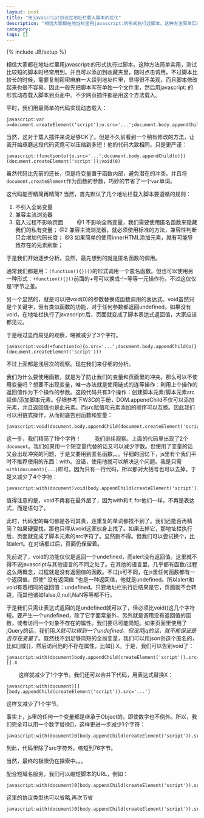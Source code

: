 ```yaml
---
layout: post
title: "用javascript协议在地址栏载入脚本的优化"
description: "相信大家都在地址栏里用javascript:的形式执行过脚本。这种方法简单实用，测试比较短的脚本时经常用到。并且可以添加到收藏夹里，随时点击调用。不过脚本比较长的时候，需要复制密密麻麻一大段到地址栏里，显得很不美观，而且脚本修改起来也很不容易。因此一般先把脚本写在单独一个文件里，然后用javascript: 的形式动态载入脚本到页面中。不少网页插件都是用这个方法载入。"
category: 
tags: []
---
```

{% include JB/setup %}

相信大家都在地址栏里用javascript:的形式执行过脚本。这种方法简单实用，测试比较短的脚本时经常用到。并且可以添加到收藏夹里，随时点击调用。不过脚本比较长的时候，需要复制密密麻麻一大段到地址栏里，显得很不美观，而且脚本修改起来也很不容易。因此一般先把脚本写在单独一个文件里，然后用javascript: 的形式动态载入脚本到页面中。不少网页插件都是用这个方法载入。

平时，我们用最简单的代码实现动态载入：

    javascript:var o=document.createElement('script');o.src='...';document.body.appendChild(o);void(0)

当然，这对于载入插件来说足够OK了。但是不久前看到一个稍有修改的方法，让我开始琢磨这段代码究竟可以压缩到多短！他的代码大致相同，只是更严谨： 

    javascript:(function(o){o.src='...';document.body.appendChild(o)})(document.createElement('script'));void(0)

虽然代码比先前的还长，但是将变量置于函数内部，避免潜在的冲突。并且将`document.createElement`作为函数的参数，巧妙的节省了一个`var`单词。

这代码能否精简再精简? 当然，首先默认了几个地址栏载入脚本要遵循的规则：

1. 不引入全局变量
2. 兼容主流浏览器
3. 载入过程不影响页面 
　　
@1 不影响全局变量，我们需要使用匿名函数来隐藏我们的私有变量；
@2 兼容主流浏览器，就必须使用标准的方法，兼容性判断只会增加代码长度；
@3 如果简单的使用innerHTML添加元素，就有可能导致存在的元素刷新；

于是我们开始逐步分析。显然，最先想到的就是匿名函数的调用。

通常我们都是用：`(function(){})()`的形式调用一个匿名函数。但也可以使用另一种形式：`+function(){}()`前面的+号可以换成-!~等等一元操作符。不过这仅仅是1字节之差。

另一个显然的，就是可以把void(0)的参数替换成函数调用的表达式。void虽然只是个关键字，但有类似函数的功能，对于任何参数都返回undefined。如果没有void，在地址栏执行了javascript:后，页面就变成了脚本表达式返回值，大家应该都见过。

于是经过显而易见的观察，略微减少了3个字符。

    javascript:void(+function(o){o.src='...';document.body.appendChild(o)}(document.createElement('script')))

不过上面都是浅层次的观察。现在我们来仔细的分析。

我们为什么要使用函数，就是为了防止我们的变量和页面里的冲突。那么可以不使用变量吗？想要不出现变量，唯一办法就是使用链式的连等操作：利用上个操作的返回值作为下个操作的参数。这段代码共有3个操作：创建脚本元素/脚本元素src赋值/添加脚本元素。仔细参考下W3C的手册，DOM.appendChild不仅可以添加元素，并且返回值也是此元素。而src赋值和元素添加的顺序可以互换。因此我们可以用链式操作，从而彻底告别函数和变量：

    javascript:void(document.body.appendChild(document.createElement('script')).src='...')

这一步，我们精简了19个字符！
　　
我们继续观察。上面的代码里出现了2个`document`。我们如果用一个短变量代替的话又可以减少字数。但使用了变量的话又会出现冲突的问题，于是又要用到匿名函数。。。仔细的回忆下，js里有个我们平时不推荐使用的东西：with。没错，使用他就可以解决这个问题。我是只需`with(document){...}`即可。因为只有一行代码，所以那对大括号也可以去掉。于是又减少了4个字符：

    javascript:with(document)void(body.appendChild(createElement('script')).src='...')

值得注意的是，void不再套在最外层了，因为with和if, for他们一样，不再是表达式，而是语句了。

此时，代码里的每句都是各司其责，连重复的单词都找不到了。我们还能否再精简？如果硬要找，那也只得从void这家伙身上找了。如果去掉它，那地址栏执行后，页面就变成了脚本元素的src字符了。显然删不得。但我们可以尝试换个，比如alert。在对话框过后，页面仍保留着。

先前说了，void的功能仅仅是返回一个undefined，而alert没有返回值。这里就不得不说javascript与其他语言的不同之处了。在其他的语言里，几乎都有函数/过程这么两概念，过程就是没有返回值的函数。不过js可不同，在js里任何函数都有一个返回值，即使“ 没有返回值 ”也是一种返回值，他就是undefined。所以alert和void有着相同的返回值：undefined。只要地址栏执行后结果是它，页面就不会转跳，而其他诸如false,0,null,NaN等等都不行。

于是我们只需让表达式返回的是undefined就可以了，但必须比void()这几个字符短。要产生一个undefined，除了它字面常量外，另外就是调用没有返回值的函数，或者访问一个对象不存在的属性。我们要尽可能简短。如果页面里使用了jQuery的话，我们用$.X就可以得到一个undefined。但没用jq的话，就不能保证是否存在变量$了。既然找不到足够简短的全局变量，我们可以用json创造个匿名的，比如[]或{}，然后访问他的不存在属性，比如[].X。于是，我们可以告别void了：

    javascript:with(document)body.appendChild(createElement('script')).src='...';[].X
　　
这样就减少了1个字节。我们还可以合并下代码，用表达式替换X：

    javascript:with(document)[][body.appendChild(createElement('script')).src='...']

这样又减少了1个字节。

事实上，js里的任何一个变量都是继承于Object的，即使数字也不例外。所以，我们完全可以用一个数字替换[]，这样更进一步减少1个字符：

    javascript:with(document)0[body.appendChild(createElement('script')).src='...']

到此，代码里除了src字符外，缩短到76字节。

当然，最终的极限仍在探索中。。。

配合短域名服务，我们可以缩短脚本的URL，例如：

    javascript:with(document)0[body.appendChild(createElement('script')).src='http://t.cn/xxxxx']

这里的协议类型也可以省略,再次节省

    javascript:with(document)0[body.appendChild(createElement('script')).src='//t.cn/xxxxx']
